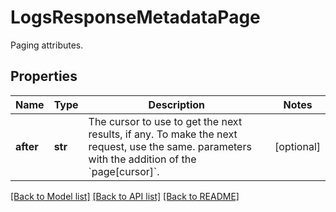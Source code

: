 # LogsResponseMetadataPage

Paging attributes.

## Properties
Name | Type | Description | Notes
------------ | ------------- | ------------- | -------------
**after** | **str** | The cursor to use to get the next results, if any. To make the next request, use the same. parameters with the addition of the &#x60;page[cursor]&#x60;. | [optional] 

[[Back to Model list]](README.md#documentation-for-models) [[Back to API list]](README.md#documentation-for-api-endpoints) [[Back to README]](README.md)


